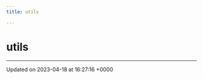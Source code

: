 ```yaml
---
title: utils

---
```


# utils








-------------------------------

Updated on 2023-04-18 at 16:27:16 +0000